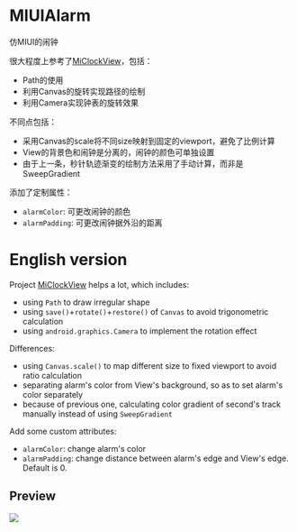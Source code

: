 # MIUIAlarm
仿MIUI的闹钟

很大程度上参考了[MiClockView][1]，包括：
* Path的使用
* 利用Canvas的旋转实现路径的绘制
* 利用Camera实现钟表的旋转效果

不同点包括：
* 采用Canvas的scale将不同size映射到固定的viewport，避免了比例计算
* View的背景色和闹钟是分离的，闹钟的颜色可单独设置
* 由于上一条，秒针轨迹渐变的绘制方法采用了手动计算，而非是SweepGradient

添加了定制属性：
* `alarmColor`: 可更改闹钟的颜色
* `alarmPadding`: 可更改闹钟据外沿的距离

# English version
Project [MiClockView][1] helps a lot, which includes:
* using `Path` to draw irregular shape
* using `save()`+`rotate()`+`restore()` of `Canvas` to avoid trigonometric calculation
* using `android.graphics.Camera` to implement the rotation effect

Differences:
* using `Canvas.scale()` to map different size to fixed viewport to avoid ratio calculation
* separating alarm's color from View's background, so as to set alarm's color separately
* because of previous one, calculating color gradient of second's track manually instead of using `SweepGradient`

Add some custom attributes:
* `alarmColor`: change alarm's color
* `alarmPadding`: change distance between alarm's edge and View's edge. Default is 0.

## Preview

![][Preview]

[Preview]:https://github.com/nvl2val/MIUIAlarm/blob/master/example.gif


[1]:https://github.com/MonkeyMushroom/MiClockView
